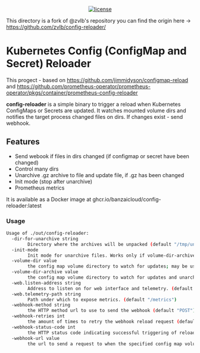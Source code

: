 <p align="center">
  <a href="https://github.com/vlzemtsov/config-reloader/">
    <img src="https://img.shields.io/badge/license-Apache%20v2-green.svg" alt="license">
  </a>
</p>

This directory is a fork of @zvlb's repository you can find the origin here -> <https://github.com/zvlb/config-reloader/>

# Kubernetes Config (ConfigMap and Secret) Reloader

This progect - based on <https://github.com/jimmidyson/configmap-reload> and <https://github.com/prometheus-operator/prometheus-operator/pkgs/container/prometheus-config-reloader>

**config-reloader** is a simple binary to trigger a reload when Kubernetes ConfigMaps or Secrets are updated.
It watches mounted volume dirs and notifies the target process changed files on dirs.
If changes exist - send webhook.

## Features

- Send webook if files in dirs changed (if configmap or secret have been changed)
- Control many dirs
- Unarchive .gz archive to file and update file, if .gz has been changed
- Init mode (stop after unarchive)
- Prometheus metrics

It is available as a Docker image at ghcr.io/banzaicloud/config-reloader:latest

### Usage

```sh
Usage of ./out/config-reloader:
  -dir-for-unarchive string
        Directory where the archives will be unpacked (default "/tmp/unarchive")
  -init-mode
        Init mode for unarchive files. Works only if volume-dir-archive exist. Default - false
  -volume-dir value
        the config map volume directory to watch for updates; may be used multiple times
  -volume-dir-archive value
        the config map volume directory to watch for updates and unarchiving; may be used multiple times
  -web.listen-address string
        Address to listen on for web interface and telemetry. (default ":9533")
  -web.telemetry-path string
        Path under which to expose metrics. (default "/metrics")
  -webhook-method string
        the HTTP method url to use to send the webhook (default "POST")
  -webhook-retries int
        the amount of times to retry the webhook reload request (default 1)
  -webhook-status-code int
        the HTTP status code indicating successful triggering of reload (default 200)
  -webhook-url value
        the url to send a request to when the specified config map volume directory has been updated
```
